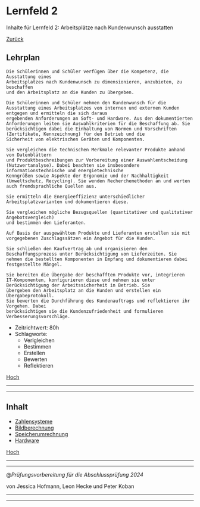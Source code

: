 # Lernfeld 2

Inhalte für Lernfeld 2: Arbeitsplätze nach Kundenwunsch
ausstatten

[Zurück](/README.md)

## Lehrplan

```Text
Die Schülerinnen und Schüler verfügen über die Kompetenz, die Ausstattung eines
Arbeitsplatzes nach Kundenwunsch zu dimensionieren, anzubieten, zu beschaffen
und den Arbeitsplatz an die Kunden zu übergeben.

Die Schülerinnen und Schüler nehmen den Kundenwunsch für die Ausstattung eines Arbeitsplatzes von internen und externen Kunden entgegen und ermitteln die sich daraus
ergebenden Anforderungen an Soft- und Hardware. Aus den dokumentierten Anforderungen leiten sie Auswahlkriterien für die Beschaffung ab. Sie berücksichtigen dabei die Einhaltung von Normen und Vorschriften (Zertifikate, Kennzeichnung) für den Betrieb und die
Sicherheit von elektrischen Geräten und Komponenten.

Sie vergleichen die technischen Merkmale relevanter Produkte anhand von Datenblättern
und Produktbeschreibungen zur Vorbereitung einer Auswahlentscheidung (Nutzwertanalyse). Dabei beachten sie insbesondere informationstechnische und energietechnische
Kenngrößen sowie Aspekte der Ergonomie und der Nachhaltigkeit (Umweltschutz, Recycling). Sie wenden Recherchemethoden an und werten auch fremdsprachliche Quellen aus.

Sie ermitteln die Energieeffizienz unterschiedlicher Arbeitsplatzvarianten und dokumentieren diese.

Sie vergleichen mögliche Bezugsquellen (quantitativer und qualitativer Angebotsvergleich)
und bestimmen den Lieferanten.

Auf Basis der ausgewählten Produkte und Lieferanten erstellen sie mit vorgegebenen Zuschlagssätzen ein Angebot für die Kunden.

Sie schließen den Kaufvertrag ab und organisieren den Beschaffungsprozess unter Berücksichtigung von Lieferzeiten. Sie nehmen die bestellten Komponenten in Empfang und dokumentieren dabei festgestellte Mängel.

Sie bereiten die Übergabe der beschafften Produkte vor, integrieren IT-Komponenten, konfigurieren diese und nehmen sie unter Berücksichtigung der Arbeitssicherheit in Betrieb. Sie
übergeben den Arbeitsplatz an die Kunden und erstellen ein Übergabeprotokoll.
Sie bewerten die Durchführung des Kundenauftrags und reflektieren ihr Vorgehen. Dabei
berücksichtigen sie die Kundenzufriedenheit und formulieren Verbesserungsvorschläge. 
```

- Zeitrichtwert: 80h
- Schlagworte:
  - Verlgleichen
  - Bestimmen
  - Erstellen
  - Bewerten
  - Reflektieren

[Hoch](#lernfeld-2)

---
---

## Inhalt

- [Zahlensysteme](/LF02/pages/zahlensysteme.md)
- [Bildberechnung](/LF02/pages/bildberechnung.md)
- [Speicherumrechnung](/LF02/pages/speicherumrechnung.md)
- [Hardware](/LF02/pages/hardware.md)

[Hoch](#lernfeld-2)

---
---

@_Prüfungsvorbereitung für die Abschlussprüfung 2024_

von Jessica Hofmann, Leon Hecke und Peter Koban

---
---
